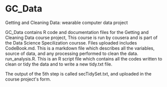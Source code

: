 # GC_Data


Getting and Cleaning Data: wearable computer data project

GC_Data contains R code and documentation files for the Getting and Cleaning Data course project, This course is run by cousera and is part of the Data Science Specilization coursse.
Files uploaded includes
CodeBook.md. This is a markdown file which describes all the variables, source of data, and any processing performed to clean the data.
run_analysis.R. This is an R script file which contains all the codes written to clean or tidy the data and to write a new tidy.txt file. 

The output of the 5th step is called secTidySet.txt, and uploaded in the course project's form.
